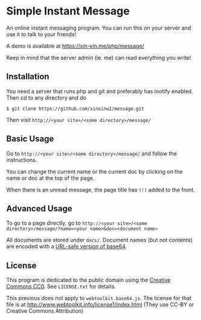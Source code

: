 # Simple Instant Message

An online instant messaging program. You can run this on your server and use it to talk to your friends!

A demo is available at https://xin-xin.me/php/message/

Keep in mind that the server admin (ie. me) can read everything you write!

## Installation

You need a server that runs php and git and preferably has inotify enabled. Then cd to any directory and do

```
$ git clone https://github.com/xinxinw1/message.git
```

Then visit `http://<your site>/<some directory>/message/`

## Basic Usage

Go to `http://<your site>/<some directory>/message/` and follow the instructions.

You can change the current name or the current doc by clicking on the name or doc at the top of the page.

When there is an unread message, the page title has `(!)` added to the front.

## Advanced Usage

To go to a page directly, go to `http://<your site>/<some directory>/message/?name=<your name>&doc=<document name>`

All documents are stored under `docs/`. Document names (but not contents) are encoded with a [URL-safe version of base64](http://stackoverflow.com/questions/11449577/why-is-base64-encode-adding-a-slash-in-the-result).

## License

This program is dedicated to the public domain using the [Creative Commons CC0](http://creativecommons.org/publicdomain/zero/1.0/). See `LICENSE.txt` for details.

This previous does not apply to `webtoolkit.base64.js`. The license for that file is at http://www.webtoolkit.info/license1/index.html (They use CC-BY or Creative Commons Attribution)
